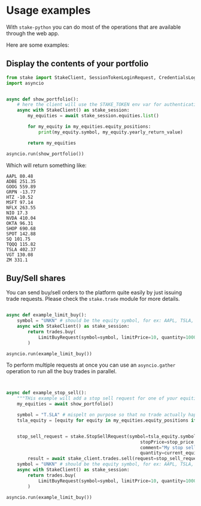 # Usage examples

With `stake-python` you can do most of the operations that are available through the web app.


Here are some examples:

## Display the contents of your portfolio

```python
from stake import StakeClient, SessionTokenLoginRequest, CredentialsLoginRequest
import asyncio


async def show_portfolio():
    # here the client will use the STAKE_TOKEN env var for authenticating
    async with StakeClient() as stake_session:
        my_equities = await stake_session.equities.list()

        for my_equity in my_equities.equity_positions:
            print(my_equity.symbol, my_equity.yearly_return_value)

        return my_equities

asyncio.run(show_portfolio())
```

Which will return something like:
```
AAPL 80.48
ADBE 251.35
GOOG 559.89
GRPN -13.77
HTZ -10.52
MSFT 97.14
NFLX 263.55
NIO 17.3
NVDA 410.04
OKTA 96.31
SHOP 690.68
SPOT 142.88
SQ 101.75
TQQQ 115.82
TSLA 402.37
VGT 130.08
ZM 331.1
```

## Buy/Sell shares

You can send buy/sell orders to the platform quite easily by just issuing trade requests.
Please check the `stake.trade` module for more details.

```python

async def example_limit_buy():
    symbol = "UNKN" # should be the equity symbol, for ex: AAPL, TSLA, GOOGL
    async with StakeClient() as stake_session:
        return trades.buy(
            LimitBuyRequest(symbol=symbol, limitPrice=10, quantity=1000)
        )

asyncio.run(example_limit_buy())
```

To perform multiple requests at once you can use an `asyncio.gather` operation to run all the buy trades in parallel.



```python


async def example_stop_sell():
    """THis example will add a stop sell request for one of your equities"""
    my_equities = await show_portfolio()

    symbol = "T.SLA" # mispelt on purpose so that no trade actually happens, should be TSLA.
    tsla_equity = [equity for equity in my_equities.equity_positions if equity.symbol == symbol]


    stop_sell_request = stake.StopSellRequest(symbol=tsla_equity.symbol,
                                                  stopPrice=stop_price,
                                                  comment="My stop sell.",
                                                  quantity=current_equity.available_for_trading_qty)
        result = await stake_client.trades.sell(request=stop_sell_request)
    symbol = "UNKN" # should be the equity symbol, for ex: AAPL, TSLA, GOOGL
    async with StakeClient() as stake_session:
        return trades.buy(
            LimitBuyRequest(symbol=symbol, limitPrice=10, quantity=1000)
        )

asyncio.run(example_limit_buy())
```
